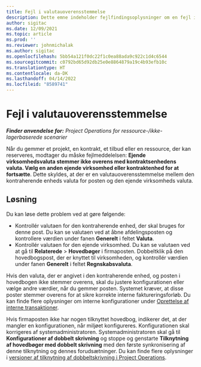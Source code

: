 ```yaml
---
title: Fejl i valutauoverensstemmelse
description: Dette emne indeholder fejlfindingsoplysninger om en fejl i en valutauoverensstemmelse, der opstår, når du gemmer bestemte posttyper.
author: sigitac
ms.date: 12/09/2021
ms.topic: article
ms.prod: ''
ms.reviewer: johnmichalak
ms.author: sigitac
ms.openlocfilehash: 5bb54a121f0dc22f1c0ea88ada9c922c1d4c6544
ms.sourcegitcommit: c0792bd65d92db25e0e8864879a19c4b93efb10c
ms.translationtype: HT
ms.contentlocale: da-DK
ms.lasthandoff: 04/14/2022
ms.locfileid: "8589741"
---
```

# <a name="currency-mismatch-error"></a>Fejl i valutauoverensstemmelse 

_**Finder anvendelse for:** Project Operations for ressource-/ikke-lagerbaserede scenarier_

Når du gemmer et projekt, en kontrakt, et tilbud eller en ressource, der kan reserveres, modtager du måske fejlmeddelelsen: **Ejende virksomhedsvaluta stemmer ikke overens med kontraktsenhedens valuta. Vælg en anden ejende virksomhed eller kontraktenhed for at fortsætte**. Dette skyldes, at der er en valutauoverensstemmelse mellem den kontraherende enheds valuta for posten og den ejende virksomheds valuta.


## <a name="resolution"></a>Løsning

Du kan løse dette problem ved at gøre følgende:
- Kontrollér valutaen for den kontraherende enhed, der skal bruges for denne post. Du kan se valutaen ved at åbne afdelingsposten og kontrollere værdien under fanen **Generelt** i feltet **Valuta**.
- Kontrollér valutaen for den ejende virksomhed. Du kan se valutaen ved at gå til **Relaterede** > **Hovedbøger** i firmaposten. Dobbeltklik på den hovedbogspost, der er knyttet til virksomheden, og kontrollér værdien under fanen **Generelt** i feltet **Regnskabsvaluta**.

Hvis den valuta, der er angivet i den kontraherende enhed, og posten i hovedbogen ikke stemmer overens, skal du justere konfigurationen eller vælge andre værdier, når du gemmer posten. Systemet kræver, at disse poster stemmer overens for at sikre korrekte interne faktureringsforløb. Du kan finde flere oplysninger om interne konfigurationer under [Oprettelse af interne transaktioner](../../project-accounting/create-intercompany-transactions.md).

Hvis firmaposten ikke har nogen tilknyttet hovedbog, indikerer det, at der mangler en konfigurationen, når miljøet konfigureres. Konfigurationen skal korrigeres af systemadministratoren. Systemadministratoren skal gå til **Konfigurationer af dobbelt skrivning** og stoppe og genstarte **Tilknytning af hovedbøger med dobbelt skrivning** med den første synkronisering af denne tilknytning og dennes forudsætninger. Du kan finde flere oplysninger i [versioner af tilknytning af dobbeltskrivning i Project Operations](../../environment/resource-dual-write-maps.md).
